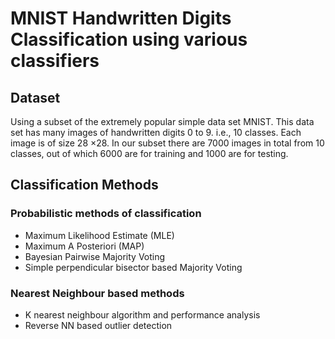 # MNIST Handwritten Digits Classification using various classifiers

## Dataset
Using a subset of the extremely popular simple data set MNIST. This data set has many images of handwritten digits 0 to 9. i.e., 10
classes. Each image is of size 28 ×28. In our subset there are 7000 images in total from 10 classes, out of which 6000
are for training and 1000 are for testing.

## Classification Methods

### Probabilistic methods of classification
- Maximum Likelihood Estimate (MLE) 
- Maximum A Posteriori (MAP)
- Bayesian Pairwise Majority Voting
- Simple perpendicular bisector based Majority Voting

### Nearest Neighbour based methods
- K nearest neighbour algorithm and performance analysis
- Reverse NN based outlier detection
